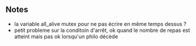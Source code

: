 ## Notes
- la variable all_alive mutex pour ne pas écrire en même temps dessus ?
- petit probleme sur la conditoin d'arrêt, ok quand le nombre de repas est atteint mais pas ok lorsqu'un philo décède